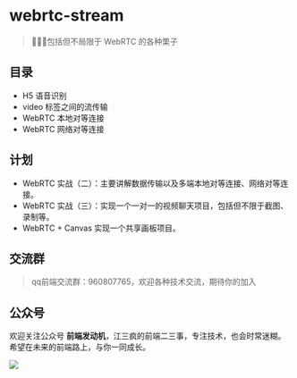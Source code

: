# webrtc-stream
> 🍧🍭😻包括但不局限于 WebRTC 的各种栗子

## 目录
* H5 语音识别
* video 标签之间的流传输
* WebRTC 本地对等连接
* WebRTC 网络对等连接
## 计划
* WebRTC 实战（二）：主要讲解数据传输以及多端本地对等连接、网络对等连接。
* WebRTC 实战（三）：实现一个一对一的视频聊天项目，包括但不限于截图、录制等。
* WebRTC + Canvas 实现一个共享画板项目。
## 交流群
> qq前端交流群：960807765，欢迎各种技术交流，期待你的加入

## 公众号
欢迎关注公众号 **前端发动机**，江三疯的前端二三事，专注技术，也会时常迷糊。希望在未来的前端路上，与你一同成长。
  
![](https://user-gold-cdn.xitu.io/2019/3/16/1698668bd914d63f?w=258&h=258&f=jpeg&s=27979)
